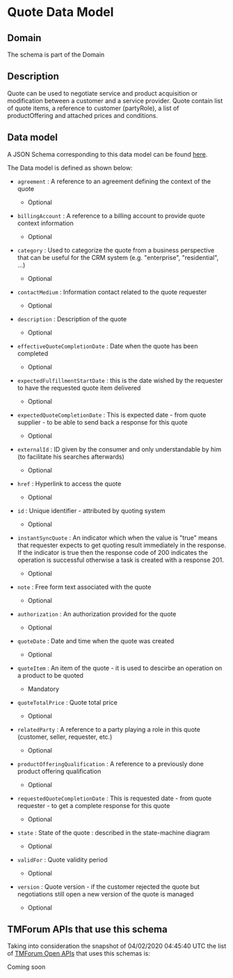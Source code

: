 # Quote Data Model

## Domain

The  schema is part of the  Domain

## Description

Quote can be used to negotiate service and product acquisition or modification between a customer and a service provider. Quote contain list of quote items, a reference to customer (partyRole), a list of productOffering and attached prices and conditions.

## Data model

A JSON Schema corresponding to this data model can be found
[here](https://github.com/tmforum-rand/schemas/blob/candidates/Customer/Quote.schema.json).

The Data model is defined as shown below:
- `agreement` : A reference to an agreement defining the context of the quote

  - Optional

- `billingAccount` : A reference to a billing account to provide quote context information 

  - Optional

- `category` : Used to categorize the quote from a business perspective that can be useful for the CRM system (e.g. &quot;enterprise&quot;, &quot;residential&quot;, ...)

  - Optional

- `contactMedium` : Information contact related to the quote requester

  - Optional

- `description` : Description of the quote

  - Optional

- `effectiveQuoteCompletionDate` : Date when the quote has been completed

  - Optional

- `expectedFulfillmentStartDate` : this is the date wished by the requester to have the requested quote item delivered

  - Optional

- `expectedQuoteCompletionDate` : This is expected date - from quote supplier - to be able to send back  a response for this quote

  - Optional

- `externalId` : ID given by the consumer and only understandable by him (to facilitate his searches afterwards)

  - Optional

- `href` : Hyperlink to access the quote

  - Optional

- `id` : Unique identifier - attributed by quoting system

  - Optional

- `instantSyncQuote` : An indicator which when the value is &quot;true&quot; means that requester expects to get quoting result immediately in the response. If the indicator is true then the response code of 200 indicates the operation is successful otherwise a task is created with a response 201. 

  - Optional

- `note` : Free form text associated with the quote

  - Optional

- `authorization` : An authorization provided for the quote

  - Optional

- `quoteDate` : Date and time when the quote was created

  - Optional

- `quoteItem` : An item of the quote - it is used to descirbe an operation on a product to be quoted

  - Mandatory

- `quoteTotalPrice` : Quote total price

  - Optional

- `relatedParty` : A reference to a party playing a role in this quote (customer, seller, requester, etc.)

  - Optional

- `productOfferingQualification` : A reference to a previously done product offering qualification

  - Optional

- `requestedQuoteCompletionDate` : This is requested date - from quote requester - to get a complete response for this quote

  - Optional

- `state` : State of the quote : described in the state-machine diagram

  - Optional

- `validFor` : Quote validity period

  - Optional

- `version` : Quote version - if the customer rejected the quote but  negotiations still open a new version of the quote is managed

  - Optional





## TMForum APIs that use this schema

Taking into consideration the snapshot of 04/02/2020 04:45:40 UTC the list of [TMForum Open APIs](https://www.tmforum.org/open-apis/) that uses this schemas is:

Coming soon